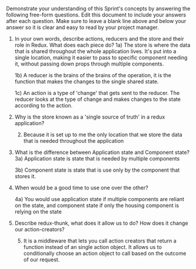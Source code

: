 Demonstrate your understanding of this Sprint's concepts by answering the following free-form questions. Edit this document to include your answers after each question. Make sure to leave a blank line above and below your answer so it is clear and easy to read by your project manager.

1. In your own words, describe actions, reducers and the store and their role in Redux. What does each piece do?
   1a) The store is where the data that is shared throughout the whole application lives. It's put into a single location, making it easier to pass to specific component needing it, without passing down props through multiple components.

   1b) A reducer is the brains of the brains of the operation, it is the function that makes the changes to the single shared state.

   1c) An action is a type of 'change' that gets sent to the reducer. The reducer looks at the type of change and makes changes to the state according to the action.

2. Why is the store known as a 'single source of truth' in a redux application?

   2. Because it is set up to me the only location that we store the data that is needed throughout the application

3. What is the difference between Application state and Component state?
   3a) Application state is state that is needed by multiple components

   3b) Component state is state that is use only by the component that stores it.

4. When would be a good time to use one over the other?

   4a) You would use application state if multiple components are reliant on the state, and component state if only the housing component is relying on the state

5. Describe redux-thunk, what does it allow us to do? How does it change our action-creators?

   5. It is a middleware that lets you call action creators that return a function instead of an single action object.
      It allows us to conditionally choose an action object to call based on the outcome of our request.

